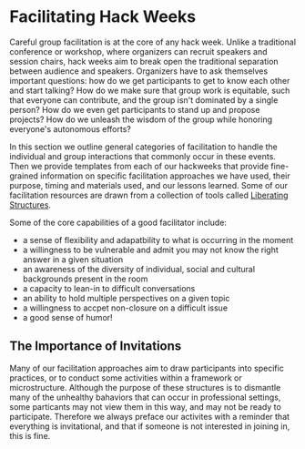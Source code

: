 # Facilitating Hack Weeks

Careful group facilitation is at the core of any hack week. Unlike a traditional conference or workshop, where organizers can recruit speakers and session chairs, hack weeks aim to break open the traditional separation between audience and speakers. Organizers have to ask themselves important questions: how do we get participants to get to know each other and start talking? How do we make sure that group work is equitable, such that everyone can contribute, and the group isn't dominated by a single person? How do we even get participants to stand up and propose projects? How do we unleash the wisdom of the group while honoring everyone's autonomous efforts?

In this section we outline general categories of facilitation to handle the individual and group interactions that commonly occur in these events. Then we provide templates from each of our hackweeks that provide fine-grained information on specific facilitation approaches we have used, their purpose, timing and materials used, and our lessons learned. Some of our facilitation resources are drawn from a collection of tools called [Liberating Structures](http://www.liberatingstructures.com/).

Some of the core capabilities of a good facilitator include:

* a sense of flexibility and adapatbility to what is occurring in the moment
* a willingness to be vulnerable and admit you may not know the right answer in a given situation
* an awareness of the diversity of individual, social and cultural backgrounds present in the room
* a capacity to lean-in to difficult conversations
* an ability to hold multiple perspectives on a given topic
* a willingness to accpet non-closure on a difficult issue
* a good sense of humor!

## The Importance of Invitations

Many of our facilitation approaches aim to draw participants into specific practices, or to conduct some activities within a framework or microstructure. Although the purpose of these structures is to dismantle many of the unhealthy bahaviors that can occur in professional settings, some particants may not view them in this way, and may not be ready to participate. Therefore we always preface our activites with a reminder that everything is invitational, and that if someone is not interested in joining in, this is fine. 